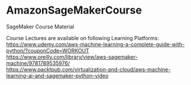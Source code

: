 # AmazonSageMakerCourse  
SageMaker Course Material  


Course Lectures are available on following Learning Platforms:   
https://www.udemy.com/aws-machine-learning-a-complete-guide-with-python/?couponCode=WORKOUT  
https://www.oreilly.com/library/view/aws-sagemaker-machine/9781789535976/  
https://www.packtpub.com/virtualization-and-cloud/aws-machine-learning-ai-and-sagemaker-python-video  
